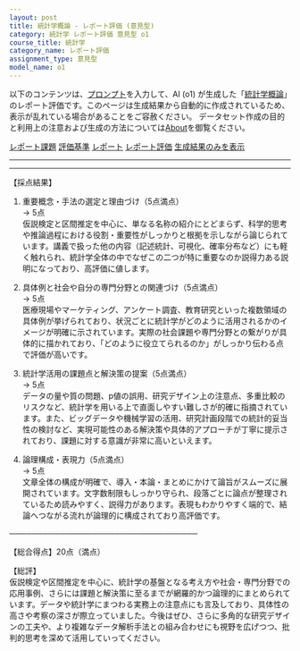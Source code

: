 ```yaml
---
layout: post
title: 統計学概論 - レポート評価 (意見型)
category: 統計学 レポート評価 意見型 o1
course_title: 統計学
category_name: レポート評価
assignment_type: 意見型
model_name: o1
---
```


以下のコンテンツは、[プロンプト](https://github.com/takedatoshiyuki/synthetic_assignments/tree/main/generated/統計学/o1/prompt_レポート評価-意見型.md)を入力して、AI (o1) が生成した「[統計学概論](/contents/統計学/)」のレポート評価です。このページは生成結果から自動的に作成されているため、表示が乱れている場合があることをご容赦ください。
データセット作成の目的と利用上の注意および生成の方法については[About](/About)を御覧ください。

[レポート課題](../レポート課題-意見型)
[評価基準](../評価基準-意見型)
[レポート](../レポート-意見型)
[レポート評価](../レポート評価-意見型)
[生成結果のみを表示](https://github.com/takedatoshiyuki/synthetic_assignments/tree/main/generated/統計学/o1/レポート評価-意見型.md)
  

***
***
  
【採点結果】

1. 重要概念・手法の選定と理由づけ（5点満点）  
→ 5点  
仮説検定と区間推定を中心に、単なる名称の紹介にとどまらず、科学的思考や推論過程における役割・重要性がしっかりと根拠を示しながら論じられています。講義で扱った他の内容（記述統計、可視化、確率分布など）にも軽く触れられ、統計学全体の中でなぜこの二つが特に重要なのか説得力ある説明になっており、高評価に値します。

2. 具体例と社会や自分の専門分野との関連づけ（5点満点）  
→ 5点  
医療現場やマーケティング、アンケート調査、教育研究といった複数領域の具体例が挙げられており、状況ごとに統計学がどのように活用されるかのイメージが明確に示されています。実際の社会課題や専門分野との繋がりが具体的に描かれており、「どのように役立てられるのか」がしっかり伝わる点で評価が高いです。

3. 統計学活用の課題点と解決策の提案（5点満点）  
→ 5点  
データの量や質の問題、p値の誤用、研究デザイン上の注意点、多重比較のリスクなど、統計学を用いる上で直面しやすい難しさが的確に指摘されています。また、ビッグデータや機械学習の活用、研究計画段階での統計的妥当性の検討など、実現可能性のある解決策や具体的アプローチが丁寧に提示されており、課題に対する意識が非常に高いといえます。

4. 論理構成・表現力（5点満点）  
→ 5点  
文章全体の構成が明確で、導入・本論・まとめにかけて論旨がスムーズに展開されています。文字数制限もしっかり守られ、段落ごとに論点が整理されているため読みやすく、説得力があります。表現もわかりやすく端的で、結論へつながる流れが論理的に構成されており高評価です。

──────────────────────────────────

【総合得点】20点（満点）  

【総評】  
仮説検定や区間推定を中心に、統計学の基盤となる考え方や社会・専門分野での応用事例、さらには課題と解決策に至るまでが網羅的かつ論理的にまとめられています。データや統計学にまつわる実務上の注意点にも言及しており、具体性の高さや考察の深さが際立っていました。今後はぜひ、さらに多角的な研究デザインの工夫や、より複雑なデータ解析手法との組み合わせにも視野を広げつつ、批判的思考を深めて活用していってください。
